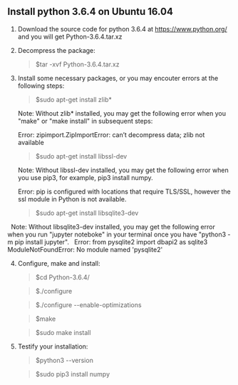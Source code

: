 ## Install python 3.6.4 on Ubuntu 16.04

1. Download the source code for python 3.6.4 at https://www.python.org/ and you will get Python-3.6.4.tar.xz


2. Decompress the package:

   >$tar -xvf Python-3.6.4.tar.xz
 
 
3. Install some necessary packages, or you may encouter errors at the following steps:

   >$sudo apt-get install zlib*
   
   Note: Without zlib* installed, you may get the following error when you "make" or "make install" in subsequent steps:
   
   Error: zipimport.ZipImportError: can’t decompress data; zlib not available 
   
   >$sudo apt-get install libssl-dev
   
   Note: Without libssl-dev installed, you may get the following error when you use pip3, for example, pip3 install numpy.
   
   Error: pip is configured with locations that require TLS/SSL, however the ssl module in Python is not available.

   >$sudo apt-get install libsqlite3-dev
   
   Note: Without libsqlite3-dev installed, you may get the following error when you run "jupyter noteboke" in your terminal once you have "python3 -m pip install jupyter".
  
   Error: from pysqlite2 import dbapi2 as sqlite3 ModuleNotFoundError: No module named 'pysqlite2'


4. Configure, make and install:
   
   >$cd Python-3.6.4/
   
   >$./configure
   
   >$./configure --enable-optimizations
   
   >$make
   
   >$sudo make install
   
   
5. Testify your installation:

   >$python3 --version
   
   >$sudo pip3 install numpy
   
   
